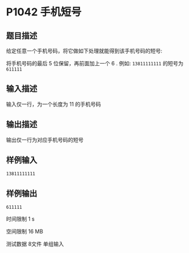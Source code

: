 # P1042 手机短号

## 题目描述
给定任意一个手机号码，将它做如下处理就能得到该手机号码的短号:

将手机号码的最后 5 位保留，再前面加上一个 6 . 例如: `13811111111` 的短号为 `611111`

## 输入描述
输入仅一行，为一个长度为 11 的手机号码

## 输出描述
输出仅一行为对应手机号码的短号

## 样例输入

```
13811111111
```

## 样例输出

```
611111
```

时间限制  1 s

空间限制  16 MB

测试数据  8文件 单组输入

